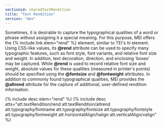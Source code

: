 ```yaml
---
sectionid: sharedTextRendition
title: "Text Rendition"
version: "dev"
---
```


Sometimes, it is desirable to capture the typographical qualities of a word or phrase without assigning it a special meaning. For this purpose, MEI offers the {% include link elem="rend" %} element, similar to TEI's *hi* element. Using CSS-like values, its **@rend** attribute can be used to specify many typographic features, such as font style, font variants, and relative font size and weight. In addition, text decoration, direction, and enclosing ‘boxes’ may be captured. While **@rend** is used to record relative font size and weight, absolute values for these qualities (measured in printer's points) should be specified using the **@fontsize** and **@fontweight** attributes. In addition to commonly found typographical qualities, MEI provides the **@altrend** attribute for the capture of additional, user-defined rendition information.

{% include desc elem="rend" %}
{% include desc atts="att.textRendition/rend att.textRendition/altrend att.typography/fontname att.typography/fontsize att.typography/fontstyle att.typography/fontweight att.horizontalAlign/halign att.verticalAlign/valign" %}
